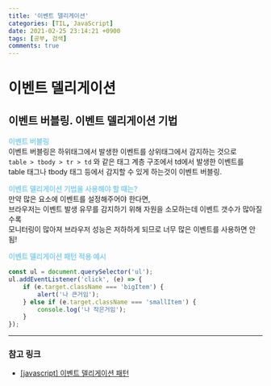```yaml
---
title: '이벤트 델리게이션'
categories: [TIL, JavaScript]
date: 2021-02-25 23:14:21 +0900
tags: [공부, 검색]
comments: true
---
```


# 이벤트 델리게이션

## 이벤트 버블링. 이벤트 델리게이션 기법

<span style="color: skyblue; font-weight: bold">이벤트 버블링</span>  
 이벤트 버블링은 하위태그에서 발생한 이벤트를 상위태그에서 감지하는 것으로  
 `table > tbody > tr > td` 와 같은 태그 계층 구조에서 td에서 발생한 이벤트를  
 table 태그나 tbody 태그 등에서 감지할 수 있게 하는것이 이벤트 버블링.

<span style="color: skyblue; font-weight: bold">이벤트 델리게이션 기법을 사용해야 할 때는?</span>  
 만약 많은 요소에 이벤트를 설정해주어야 한다면,  
 브라우저는 이벤트 발생 유무를 감지하기 위해 자원을 소모하는데 이벤트 갯수가 많아질수록  
 모니터링이 많아져 브라우저 성능은 저하하게 되므로 너무 많은 이벤트를 사용하면 안됨!

<span style="color: skyblue; font-weight: bold">이벤트 델리게이션 패턴 적용 예시</span>

```js
const ul = document.querySelector('ul');
ul.addEventListener('click', (e) => {
    if (e.target.className === 'bigItem') {
        alert('나 큰거임');
    } else if (e.target.className === 'smallItem') {
        console.log('나 작은거임');
    }
});
```

<hr/>

### **참고 링크**

-   [[javascript] 이벤트 델리게이션 패턴](https://sub0709.tistory.com/14)
